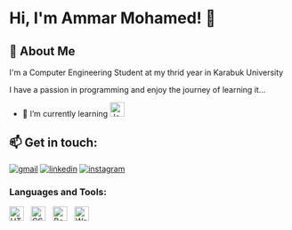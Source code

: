 
# Hi, I'm Ammar Mohamed! 👋

## 🚀 About Me
I'm a Computer Engineering Student at my thrid year in Karabuk University 

I have a passion in programming and enjoy the journey of learning it...


- 🔭 I’m currently learning <img alt="JavaScript" width="26px" src="https://cdn.jsdelivr.net/gh/devicons/devicon/icons/javascript/javascript-original.svg" style="padding-right:10px;"/>


## 📫 Get in touch: 
[![gmail](https://img.shields.io/badge/gmail-D14836?style=for-the-badge&logo=gmail&logoColor=white)](mailto:ammarmoha37@gmail.com)
[![linkedin](https://img.shields.io/badge/linkedin-0A66C2?style=for-the-badge&logo=linkedin&logoColor=white)](https://www.linkedin.com/in/ammar-mohamed-3838b01b8/)
[![instagram](https://img.shields.io/badge/instagram-E4405F?style=for-the-badge&logo=instagram&logoColor=white)](https://www.instagram.com/amm0ha/)

### Languages and Tools:
<img align="left" alt="HTML5" width="26px" src="https://cdn.jsdelivr.net/gh/devicons/devicon/icons/html5/html5-original.svg" style="padding-right:10px;" />
<img align="left" alt="CSS3" width="26px" src="https://cdn.jsdelivr.net/gh/devicons/devicon/icons/css3/css3-original.svg" style="padding-right:10px;" />
<img align="left" alt="BootStrap" width="26px" src="https://cdn.jsdelivr.net/gh/devicons/devicon/icons/bootstrap/bootstrap-original.svg" style="padding-right:10px;" />
<img align="left" alt="WordPress" width="26px" src="https://cdn.jsdelivr.net/gh/devicons/devicon/icons/wordpress/wordpress-original.svg" style="padding-right:10px;" />


